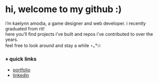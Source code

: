 # hi, welcome to my github :)

i’m kaelynn amodia, a game designer and web developer. i recently graduated from rit!  
here you’ll find projects i’ve built and repos i’ve contributed to over the years.  
feel free to look around and stay a while ⋆｡°✩

### ⭑ quick links
- [portfolio](https://nnyleak.netlify.app)  
- [linkedin](https://www.linkedin.com/in/nnyleak/)  
